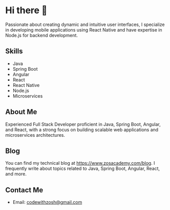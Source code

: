 # Hi there 👋

<!--
**zoshila/zoshila** is a ✨ _special_ ✨ repository because its `README.md` (this file) appears on your GitHub profile.

Here are some ideas to get you started:

- 🔭 I’m currently working on ...
- 🌱 I’m currently learning ...
- 👯 I’m looking to collaborate on ...
- 🤔 I’m looking for help with ...
- 💬 Ask me about ...
- 📫 How to reach me: ...
- 😄 Pronouns: ...
- ⚡ Fun fact: ...
-->


Passionate about creating dynamic and intuitive user interfaces, I specialize in developing mobile applications using React Native and have expertise in Node.js for backend development.

## Skills

- Java
- Spring Boot
- Angular
- React
- React Native
- Node.js
- Microservices

## About Me

Experienced Full Stack Developer proficient in Java, Spring Boot, Angular, and React, with a strong focus on building scalable web applications and microservices architectures.

## Blog

You can find my technical blog at https://www.zosacademy.com/blog. I frequently write about topics related to Java, Spring Boot, Angular, React, and more.

## Contact Me

- Email: codewithzosh@gmail.com



